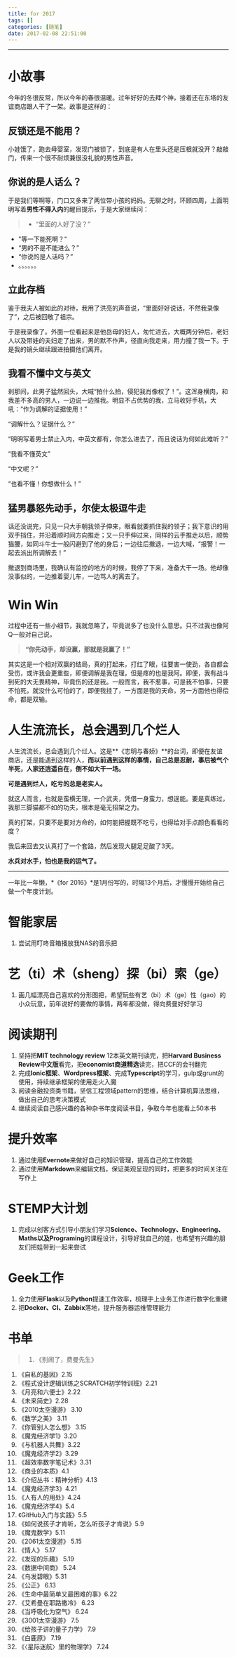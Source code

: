 ```yaml
---
title: for 2017
tags: []
categories: [随笔]
date: 2017-02-08 22:51:00
---
```




***
# 小故事

今年的冬很反常，所以今年的春很温暖。过年好好的去拜个神，接着还在东塔的友谊商店跟人干了一架。故事是这样的：
## 反锁还是不能用？
小娃饿了，跑去母婴室，发现门被锁了，到底是有人在里头还是压根就没开？敲敲门，传来一个很不耐烦兼很没礼貌的男性声音。

## 你说的是人话么？
于是我们等啊等，门口又多来了两位带小孩的妈妈。无聊之时，环顾四周，上面明明写着**男性不得入内**的醒目提示，于是大家继续问：
>- “里面的人好了没？”
- "等一下能死啊？"
- “男的不是不能进么？”
- “你说的是人话吗？”
-  。。。。。。

<!-- more -->

## 立此存档
鉴于我夫人被如此的对待，我用了洪亮的声音说，“里面好好说话，不然我录像了”，之后被回敬了祖宗。

于是我录像了。外面一位看起来是他岳母的妇人，匆忙进去，大概两分钟后，老妇人以及带娃的夫妇走了出来，男的默不作声，径直向我走来，用力撞了我一下。于是我的镜头继续跟进拍摄他们离开。

## 我看不懂中文与英文
刹那间，此男子猛然回头，大喊“拍什么拍，侵犯我肖像权了！”。这浑身横肉，和我差不多高的男人，一边说一边推我。明显不占优势的我，立马收好手机，大吼：“作为调解的证据使用！”

“调解什么？证据什么？”

“明明写着男士禁止入内，中英文都有，你怎么进去了，而且说话为何如此难听？”

“我看不懂英文”

“中文呢？”

“也看不懂！你想做什么！”

## 猛男暴怒先动手，尔使太极逗牛走
话还没说完，只见一只大手朝我领子伸来，眼看就要抓住我的领子；我下意识的用双手挡住，并沿着顺时间方向推走；又一只手伸过来，同样的云手推走以后，顺势猫腰，如同斗牛士一般闪避到了他的身后；一边往后撤退，一边大喊，“报警！一起去派出所调解去！”

撤退到商场里，我确认有监控的地方的时候，我停了下来，准备大干一场。他却像没事似的，一边推着婴儿车，一边骂人的离去了。

# Win Win
过程中还有一些小细节，我就忽略了，毕竟说多了也没什么意思。只不过我也像阿Q一般对自己说，
>**“你先动手，却没赢，那就是我赢了！”**

其实这是一个相对双赢的结局，真的打起来，打红了眼，往要害一使劲，各自都会受伤，或许我会更重些，即便调解是我在理，但是疼的也是我阿。即便，我有战斗到死的大无畏精神，毕竟伤的还是我。一般而言，我不惹事，可是我不怕事，只要不怕死，就没什么可怕的了，即便我挂了，一方面是我的天命，另一方面他也得偿命，都是双输。

# 人生流流长，总会遇到几个烂人
人生流流长，总会遇到几个烂人。这是**《志明与春娇》**的台词，即便在友谊商店，还是能遇到这样的人，**而以前遇到这样的事情，自己总是忍耐，事后被气个半死，人家还逍遥自在，倒不如大干一场。**

**可是遇到烂人，吃亏的总是老实人。**

就这人而言，也就是蛮横无理，一介武夫，凭借一身蛮力，想逞能。要是真练过，我那三脚猫都不如的功夫，根本是毫无招架之力。

真的打架，只要不是要对方命的，如何能把握既不吃亏，也得给对手点颜色看看的度？

我后来回去又认真打了一个套路，然后发现大腿足足酸了3天。

**水兵对水手，怕也是我的运气了。**


***

一年比一年懒，*《for 2016》*是1月份写的，时隔13个月后，才慢慢开始给自己做一个年度计划。

# 智能家居
1. 尝试用叮咚音箱播放我NAS的音乐把

# 艺（ti）术（sheng）探（bi）索（ge）
1. 画几幅漂亮自己喜欢的分形图把，希望玩些有艺（bi）术（ge）性（gao）的小众玩意，前年说好的要做的事情，两年都没做，得向费曼好好学习

# 阅读期刊
1. 坚持把**MIT technology review** 12本英文期刊读完，把**Harvard Business Review中文版**看完，把**economist商道精选**读完，把CCF的会刊翻完
2. 完成**Ionic框架**、**Wordpress框架**、完成**Typescript**的学习，gulp或grunt的使用，持续继承框架的使用走火入魔
3. 阅读金融投资类书籍，坚信工程领域pattern的思维，结合计算机算法思维，做出自己的思考决策模式
4. 继续阅读自己感兴趣的各种杂书年度阅读书目，争取今年也能看上50本书

# 提升效率
1. 通过使用**Evernote**来做好自己的知识管理，提高自己的工作效能
2. 通过使用**Markdown**来编辑文档，保证美观呈现的同时，把更多的时间关注在写作上

# STEMP大计划
1. 完成以创客方式引导小朋友们学习**Science、Technology、Engineering、Maths以及Programing**的课程设计，引导好我自己的娃，也希望有兴趣的朋友们把娃带到一起来尝试

# Geek工作
1. 全力使用**Flask**以及**Python**提速工作效率，梳理手上业务工作进行数字化重建
2. 把**Docker、CI、Zabbix**落地，提升服务器运维管理能力

# 书单
>1. 《别闹了，费曼先生》
1. 《自私的基因》2.15
1. 《程式设计逻辑训练之SCRATCH初学特训班》2.21
1. 《月亮和六便士》2.22
1. 《未来简史》2.28
1. 《2010太空漫游》 3.10
1. 《数学之美》 3.11
1. 《你管别人怎么想》 3.15
1. 《魔鬼经济学1》3.20
1. 《与机器人共舞》3.22
1. 《魔鬼经济学2》3.29
1. 《超效率数字笔记术》3.31
1. 《商业的本质》4.1
1. 《介绍丛书：精神分析》4.13
1. 《魔鬼经济学3》4.21
1. 《人有人的用处》4.24
1. 《魔鬼经济学4》5.4
1. 《GitHub入门与实践》5.5
1. 《如何说孩子才肯听，怎么听孩子才肯说》5.9
1. 《魔鬼数学》5.11
1. 《2061太空漫游》 5.15
1. 《情人》 5.17
1. 《发现的乐趣》 5.19
1. 《数据中间商》 5.24
1. 《乌发碧眼》5.31
1. 《公正》 6.13
1. 《生命中最简单又最困难的事》6.22
1. 《艾希曼在耶路撒冷》 6.23
1. 《当呼吸化为空气》 6.24
1. 《3001太空漫游》 7.5
1. 《给孩子讲的量子力学》 7.9
1. 《白鹿原》 7.19
1. 《〈星际迷航〉里的物理学》 7.24
